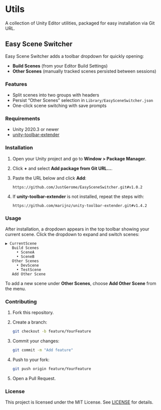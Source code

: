 # Utils

A collection of Unity Editor utilities, packaged for easy installation via Git URL.

## Easy Scene Switcher

Easy Scene Switcher adds a toolbar dropdown for quickly opening:

* **Build Scenes** (from your Editor Build Settings)
* **Other Scenes** (manually tracked scenes persisted between sessions)

### Features

* Split scenes into two groups with headers
* Persist “Other Scenes” selection in `Library/EasySceneSwitcher.json`
* One-click scene switching with save prompts

### Requirements

* Unity 2020.3 or newer
* [unity-toolbar-extender](https://github.com/marijnz/unity-toolbar-extender/blob/master)

### Installation

1. Open your Unity project and go to **Window > Package Manager**.

2. Click **+** and select **Add package from Git URL…**.

3. Paste the URL below and click **Add**:

   ```
   https://github.com/JustGerome/EasySceneSwitcher.git#v1.0.2
   ```

4. If **unity-toolbar-extender** is not installed, repeat the steps with:

   ```
   https://github.com/marijnz/unity-toolbar-extender.git#v1.4.2
   ```

### Usage

After installation, a dropdown appears in the top toolbar showing your current scene. Click the dropdown to expand and switch scenes:

```text
▶ CurrentScene
   Build Scenes
     • SceneA
     • SceneB
   Other Scenes
     • DevScene
     • TestScene
   Add Other Scene
```

To add a new scene under **Other Scenes**, choose **Add Other Scene** from the menu.

### Contributing

1. Fork this repository.
2. Create a branch:

   ```bash
   git checkout -b feature/YourFeature
   ```
3. Commit your changes:

   ```bash
   git commit -m "Add feature"
   ```
4. Push to your fork:

   ```bash
   git push origin feature/YourFeature
   ```
5. Open a Pull Request.

### License

This project is licensed under the MIT License. See [LICENSE](../LICENSE) for details.
